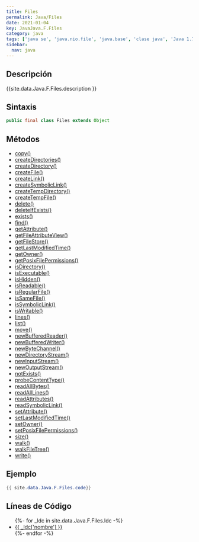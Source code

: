 ```yaml
---
title: Files
permalink: Java/Files
date: 2021-01-04
key: JavaJava.F.Files
category: java
tags: ['java se', 'java.nio.file', 'java.base', 'clase java', 'Java 1.7']
sidebar: 
  nav: java
---
```


## Descripción
{{site.data.Java.F.Files.description }}

## Sintaxis
~~~java
public final class Files extends Object
~~~

## Métodos
* [copy()](/Java/Files/copy)
* [createDirectories()](/Java/Files/createDirectories)
* [createDirectory()](/Java/Files/createDirectory)
* [createFile()](/Java/Files/createFile)
* [createLink()](/Java/Files/createLink)
* [createSymbolicLink()](/Java/Files/createSymbolicLink)
* [createTempDirectory()](/Java/Files/createTempDirectory)
* [createTempFile()](/Java/Files/createTempFile)
* [delete()](/Java/Files/delete)
* [deleteIfExists()](/Java/Files/deleteIfExists)
* [exists()](/Java/Files/exists)
* [find()](/Java/Files/find)
* [getAttribute()](/Java/Files/getAttribute)
* [getFileAttributeView()](/Java/Files/getFileAttributeView)
* [getFileStore()](/Java/Files/getFileStore)
* [getLastModifiedTime()](/Java/Files/getLastModifiedTime)
* [getOwner()](/Java/Files/getOwner)
* [getPosixFilePermissions()](/Java/Files/getPosixFilePermissions)
* [isDirectory()](/Java/Files/isDirectory)
* [isExecutable()](/Java/Files/isExecutable)
* [isHidden()](/Java/Files/isHidden)
* [isReadable()](/Java/Files/isReadable)
* [isRegularFile()](/Java/Files/isRegularFile)
* [isSameFile()](/Java/Files/isSameFile)
* [isSymbolicLink()](/Java/Files/isSymbolicLink)
* [isWritable()](/Java/Files/isWritable)
* [lines()](/Java/Files/lines)
* [list()](/Java/Files/list)
* [move()](/Java/Files/move)
* [newBufferedReader()](/Java/Files/newBufferedReader)
* [newBufferedWriter()](/Java/Files/newBufferedWriter)
* [newByteChannel()](/Java/Files/newByteChannel)
* [newDirectoryStream()](/Java/Files/newDirectoryStream)
* [newInputStream()](/Java/Files/newInputStream)
* [newOutputStream()](/Java/Files/newOutputStream)
* [notExists()](/Java/Files/notExists)
* [probeContentType()](/Java/Files/probeContentType)
* [readAllBytes()](/Java/Files/readAllBytes)
* [readAllLines()](/Java/Files/readAllLines)
* [readAttributes()](/Java/Files/readAttributes)
* [readSymbolicLink()](/Java/Files/readSymbolicLink)
* [setAttribute()](/Java/Files/setAttribute)
* [setLastModifiedTime()](/Java/Files/setLastModifiedTime)
* [setOwner()](/Java/Files/setOwner)
* [setPosixFilePermissions()](/Java/Files/setPosixFilePermissions)
* [size()](/Java/Files/size)
* [walk()](/Java/Files/walk)
* [walkFileTree()](/Java/Files/walkFileTree)
* [write()](/Java/Files/write)

## Ejemplo
~~~java
{{ site.data.Java.F.Files.code}}
~~~

## Líneas de Código
<ul>
{%- for _ldc in site.data.Java.F.Files.ldc -%}
   <li>
       <a href="{{_ldc['url'] }}">{{ _ldc['nombre'] }}</a>
   </li>
{%- endfor -%}
</ul>
